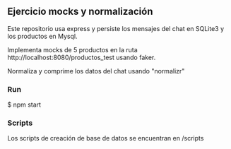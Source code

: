 ## Ejercicio mocks y normalización

Este repositorio usa express y persiste los mensajes del chat en SQLite3 y los productos en Mysql.

Implementa mocks de 5 productos en la ruta http://localhost:8080/productos_test usando faker.

Normaliza y comprime los datos del chat usando "normalizr"

### Run

$ npm start

### Scripts

Los scripts de creación de base de datos se encuentran en /scripts


